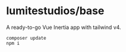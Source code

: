 # lumitestudios/base
A ready-to-go Vue Inertia app with tailwind v4.

```
composer update
npm i
```
